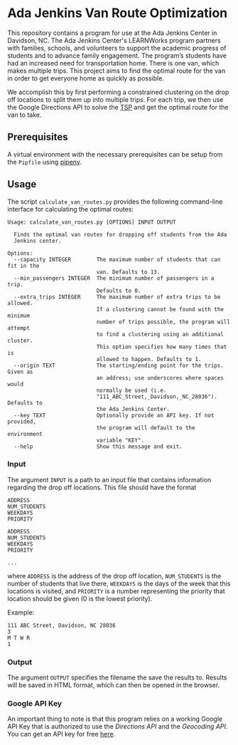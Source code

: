 [1]: https://en.wikipedia.org/wiki/Travelling_salesman_problem
[2]: https://github.com/pypa/pipenv
[3]: https://developers.google.com/maps/documentation/directions/start#get-a-key

# Ada Jenkins Van Route Optimization

This repository contains a program for use at the Ada Jenkins Center in Davidson, NC. The Ada Jenkins Center's
LEARNWorks program partners with families, schools, and volunteers to support the academic progress of students and to
advance family engagement. The program’s students have had an increased need for transportation home. There is one van,
which makes multiple trips. This project aims to find the optimal route for the van in order to get everyone
home as quickly as possible.

We accomplish this by first performing a constrained clustering on the drop off locations to split them up into
multiple trips. For each trip, we then use the Google Directions API to solve the [TSP][1] and get the optimal route
for the van to take.

## Prerequisites

A virtual environment with the necessary prerequisites can be setup from the `Pipfile` using [pipenv][2].

## Usage

The script `calculate_van_routes.py`  provides the following command-line interface for calculating the optimal routes:

```text
Usage: calculate_van_routes.py [OPTIONS] INPUT OUTPUT

  Finds the optimal van routes for dropping off students from the Ada
  Jenkins center.

Options:
  --capacity INTEGER        The maximum number of students that can fit in the
                            van. Defaults to 13.
  --min_passengers INTEGER  The minimum number of passengers in a trip.
                            Defaults to 0.
  --extra_trips INTEGER     The maximum number of extra trips to be allowed.
                            If a clustering cannot be found with the minimum
                            number of trips possible, the program will attempt
                            to find a clustering using an additional cluster.
                            This option specifies how many times that is
                            allowed to happen. Defaults to 1.
  --origin TEXT             The starting/ending point for the trips. Given as
                            an address; use underscores where spaces would
                            normally be used (i.e.
                            "111_ABC_Street,_Davidson,_NC_28036"). Defaults to
                            the Ada Jenkins Center.
  --key TEXT                Optionally provide an API key. If not provided,
                            the program will default to the environment
                            variable "KEY".
  --help                    Show this message and exit.
```

### Input

The argument `INPUT` is a path to an input file that contains information regarding the drop off locations. This
file should have the format

```text
ADDRESS
NUM_STUDENTS
WEEKDAYS
PRIORITY

ADDRESS
NUM_STUDENTS
WEEKDAYS
PRIORITY

...
```

where `ADDRESS` is the address of the drop off location, `NUM_STUDENTS` is the number of students that live there,
`WEEKDAYS` is the days of the week that this locations is visited, and `PRIORITY` is a number representing the priority
that location should be given (0 is the lowest priority).

Example:
```text
111 ABC Street, Davidson, NC 28036
3
M T W R
1
```

### Output

The argument `OUTPUT` specifies the filename the save the results to. Results will be saved in HTML format, which can
then be opened in the browser.

### Google API Key

An important thing to note is that this program relies on a working Google API Key that is authorized to use the
_Directions API_ and the _Geocoding API_. You can get an API key for free [here][3].
